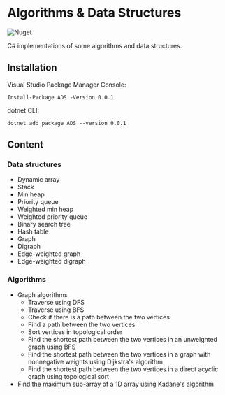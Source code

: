 # Algorithms & Data Structures

![Nuget](https://img.shields.io/nuget/v/ADS.svg)

C# implementations of some algorithms and data structures.


## Installation

Visual Studio Package Manager Console:

```
Install-Package ADS -Version 0.0.1
```

dotnet CLI:

```
dotnet add package ADS --version 0.0.1
```

## Content

### Data structures

* Dynamic array
* Stack
* Min heap
* Priority queue
* Weighted min heap
* Weighted priority queue
* Binary search tree
* Hash table
* Graph
* Digraph
* Edge-weighted graph
* Edge-weighted digraph

### Algorithms

* Graph algorithms
  * Traverse using DFS
  * Traverse using BFS
  * Check if there is a path between the two vertices
  * Find a path between the two vertices
  * Sort vertices in topological order
  * Find the shortest path between the two vertices in an unweighted graph using BFS
  * Find the shortest path between the two vertices in a graph with nonnegative weights using Dijkstra's algorithm
  * Find the shortest path between the two vertices in a direct acyclic graph using topological sort
* Find the maximum sub-array of a 1D array using Kadane's algorithm
